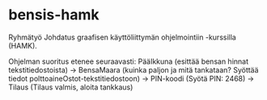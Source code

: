 # bensis-hamk
Ryhmätyö Johdatus graafisen käyttöliittymän ohjelmointiin -kurssilla (HAMK).

Ohjelman suoritus etenee seuraavasti: 
PääIkkuna (esittää bensan hinnat tekstitiedostoista) 
→ BensaMaara (kuinka paljon ja mitä tankataan? Syöttää  tiedot polttoaineOstot-tekstitiedostoon) 
→ PIN-koodi (Syötä PIN: 2468) 
→ Tilaus (Tilaus valmis, aloita tankkaus) 
